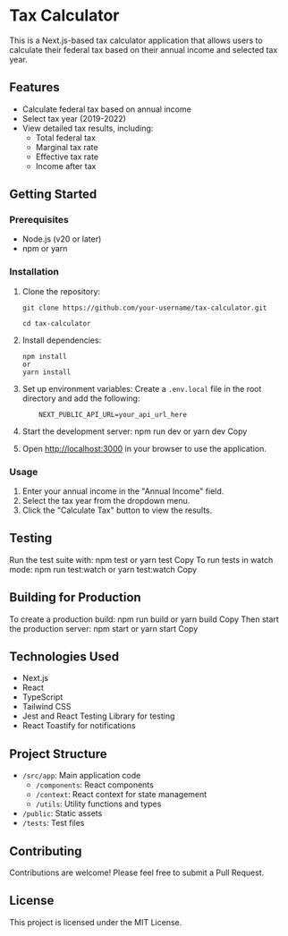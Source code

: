 # Tax Calculator

This is a Next.js-based tax calculator application that allows users to calculate their federal tax based on their annual income and selected tax year.

## Features

- Calculate federal tax based on annual income
- Select tax year (2019-2022)
- View detailed tax results, including:
  - Total federal tax
  - Marginal tax rate
  - Effective tax rate
  - Income after tax

## Getting Started

### Prerequisites

- Node.js (v20 or later)
- npm or yarn

### Installation

1.  Clone the repository:

        git clone https://github.com/your-username/tax-calculator.git

        cd tax-calculator

2.  Install dependencies:

        npm install
        or
        yarn install

3.  Set up environment variables:
    Create a `.env.local` file in the root directory and add the following:

            NEXT_PUBLIC_API_URL=your_api_url_here

4.  Start the development server:
    npm run dev
    or
    yarn dev
    Copy
5.  Open [http://localhost:3000](http://localhost:3000) in your browser to use the application.

### Usage

1. Enter your annual income in the "Annual Income" field.
2. Select the tax year from the dropdown menu.
3. Click the "Calculate Tax" button to view the results.

## Testing

Run the test suite with:
npm test
or
yarn test
Copy
To run tests in watch mode:
npm run test:watch
or
yarn test:watch
Copy

## Building for Production

To create a production build:
npm run build
or
yarn build
Copy
Then start the production server:
npm start
or
yarn start
Copy

## Technologies Used

- Next.js
- React
- TypeScript
- Tailwind CSS
- Jest and React Testing Library for testing
- React Toastify for notifications

## Project Structure

- `/src/app`: Main application code
  - `/components`: React components
  - `/context`: React context for state management
  - `/utils`: Utility functions and types
- `/public`: Static assets
- `/tests`: Test files

## Contributing

Contributions are welcome! Please feel free to submit a Pull Request.

## License

This project is licensed under the MIT License.
